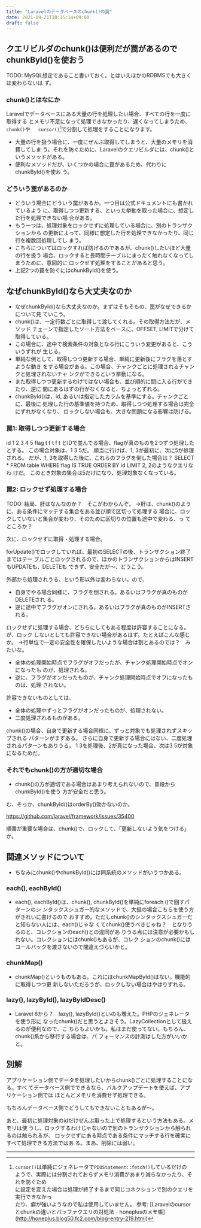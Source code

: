 ```yaml
---
title: "Laravelのデータベースのchunk()の罠"
date: 2021-09-21T10:15:14+09:00
draft: false
---
```


## クエリビルダのchunk()は便利だが罠があるのでchunkById()を使おう

TODO: MySQL想定であること書いておく。とはいえほかのRDBMSでも大きくは変わらないは
ず。


### chunk()とはなにか

Laravelでデータベースにある大量の行を処理したい場合、すべての行を一度に取得する	
とメモリ不足になって処理できなかったり、遅くなってしまうため、`chunk()`や`	
cursor()`[^cursor]で分割して処理をすることになります。

* 大量の行を扱う場合に、一度にぜんぶ取得してしまうと、大量のメモリを消費してしま
  う。それを防ぐために、Laravelのクエリビルダには、chunk()というメソッドがある。
* 便利なメソッドだが、いくつかの場合に罠があるため、代わりにchunkById()を使お
  う。


### どういう罠があるのか

* どういう場合にどういう罠があるか。一つ目は公式ドキュメントにも書かれているよう
  に、取得しつつ更新する、といった挙動を取った場合に、想定した行を処理できない場
  合がある。
* もう一つは、処理対象をロックせずに処理している場合に、別のトランザクションから
  の更新によって、同様に想定した行を処理できなかったり、同じ行を複数回処理してし
  まう。
* こちらについてはロックすれば防げるのであるが、chunk()したいほど大量の行を扱う
  場合、ロックすると長時間テーブルにまったく触れなくなってしまうために、意図的に
  ロックせず処理をすることがあると思う。
* 上記2つの罠を防ぐにはchunkById()を使う。


## なぜchunkById()なら大丈夫なのか

* なぜchunkById()なら大丈夫なのか。まずはそもそもの、罠がなぜできるかについて見
  ていこう。
* chunk()は、一定行数ごとに取得して渡してくれる。その取得方法だが、メソッド
  チェーンで指定したソート方法をベースに、OFFSET, LIMITで分けて取得している。
* この場合に、途中で検索条件の対象となる行にこういう変更があると、こういうずれが
  生じる。
* 単純な例として、取得しつつ更新する場合、単純に更新後にフラグを落とすような動き
  をする場合がある。この場合、チャンクごとに処理されるチャンクと処理されないチャ
  ンクができるという挙動になる。
* また取得しつつ更新するわけではない場合も、並び順的に間に入る行ができたり、逆に
  間にあるはずの行がなくなると、ちょっとずれる。
* chunkById()は、id, あるいは指定したカラムを基準にする。チャンクごとに、最後に
  処理した行の基準値を持つため、取得しつつ処理する場合は完全にずれがなくなり、
  ロックしない場合も、大きな問題になる影響は防げる。


### 罠1: 取得しつつ更新する場合

id 1 2 3 4 5
flag t f t f t
とIDで並んでる場合、flagが真のものを2つずつ処理したとする。
この場合対象は、1 3 5だ。
順当に行けば、1, 3が最初に、次に5が処理される。
だが、1, 3を取得した後に、これらのフラグを倒した場合は？
SELECT * FROM table WHERE flag IS TRUE ORDER BY id LIMIT 2, 2のようなクエリなわ
けだ。
このとき対象の集合は5だけになり、処理対象なくなっている。


### 罠2: ロックせず処理する場合

TODO: 結局、肝はなんなのか？　そこがわからんぞ。
→肝は、chunk()のように、ある条件にマッチする集合をある並び順で区切って処理する
場合に、ロックしていないと集合が変わり、そのために区切りの位置も途中で変わる、っ
てところか？

次に、ロックせずに取得・処理する場合。

forUpdate()でロックしていれば、最初のSELECTの後、トランザクション終了まではテー
ブルごとロックされるので、ほかのトランザクションからはINSERTもUPDATEも、DELETEも
できず、安全だが～、どうこう。

外部から処理されうる、という形以外は変わらない。ので、

* 自身でやる場合同様に、フラグを倒される。あるいはフラグが真のものがDELETEされ
  る。
* 逆に途中でフラグがオンにされる。あるいはフラグが真のものがINSERTされる。

ロックせずに処理する場合、どちらにしてもある程度は許容することになる。が、ロック
しないとしても許容できない場合があるはず。たとえばこんな感じか。
→行単位で一定の安全性を確保したいような場合は割とあるのでは？　みたいな。

* 全体の処理開始時点でフラグがオフだったが、チャンク処理開始時点でオンになったも
  のが、処理される。
* 逆に、フラグがオンだったものが、チャンク処理開始時点でオフになったものは、処理
  されない。

許容できないものとしては、

* 全体の処理中ずっとフラグがオンだったものが、処理されない。
* 二度処理されるものがある。

chunk()の場合、自身で更新する場合同様に、ずっと対象でも処理されずスキップされる
パターンがまずある。
さらに自身で更新する場合にはない、二度処理されるパターンもありうる。
1 3を処理後、2が真になった場合、次は3 5が対象になるためだ。


### それでもchunk()の方が適切な場合

* chunk()の方が適切である場合はあまり考えられないので、普段からchunkById()を使う
  方が安全だと思う。

む、そっか、chunkById()はorderBy()効かないのか。

https://github.com/laravel/framework/issues/35400

順番が重要な場合は、chunk()で、ロックして、「更新しないよう気をつける」か。


## 関連メソッドについて

* ちなみにchunk()やchunkById()には同系統のメソッドがいうつかある。


### each(), eachById()

* each(), eachById()は、chunk(), chunkById()を単純にforeach ()で回すパターンのシ
  ンタックスシュガー的なメソッドで、大抵の場合こちらを使う方がきれいに書けるので
  おすすめ。ただしchunk()のシンタックスシュガーだと知らない人には、each()じゃな
  くてchunk()使うべきじゃね？　となりうるのと、コレクションのeach()との混同があ
  りうる点には注意が必要かもしれない。コレクションにはchunk()もあるが、コレク
  ションのchunk()にはコールバックを渡さないので間違えづらいかと。


### chunkMap()

* chunkMap()というものもある。これにはchunkMapById()はない。機能的に取得しつつ更
  新しないただろうが、ロックしない場合はやはりずれる。


### lazy(), lazyById(), lazyByIdDesc()

* Laravel 8から？　lazy(), lazyById()といのも増えた。PHPのジェネレータを使う形に
  なったchunk()だと思うとよさそう。LazyCollectionとして扱えるのが便利なので、こ
  ちらもよいかも。私はまだ使ってない。もちろん、chunk()系から移行する場合は、パ
  フォーマンスの計測はした方がいいかと。


## 別解

アプリケーション側でデータを処理したいからchunk()ごとに処理することになる。すべ
てデータベース側でできるなら、バルクアップデートを使えば、アプリケーション側では
ほとんどメモリを消費せず処理できる。

もちろんデータベース側でどうしてもできないこともあるが～。

あと、最初に処理対象のidだけぜんぶ取った上で処理するという方法もある。メモリは使
うし、ロックするわけじゃないので別のトランザクションから触られるのは触られるが、
ロックせずにある時点である条件にマッチする行を確実にすべて処理できる方法ではあ
る。まあ、削除には弱い。


---

[^cursor]: `cursor()`は単純にジェネレータで`PDOStatement::fetch()`しているだけの	
ようで、実際には分割されておらずメモリ消費があまり減らなかったり、それを防ぐため	
に設定を変えた場合は処理が終了するまで同じコネクションで別のクエリを実行できなかっ	
たり、癖が強いようなので私は使用していません。
参考: [Laravelのcursorとchunkの違いとバッファクエリの対処法 - honeplusのメモ帳]	
(http://honeplus.blog50.fc2.com/blog-entry-219.html)


